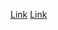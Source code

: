 
[Link]("https://recoverit.wondershare.com/harddrive-recovery/deleted-file-recovery-ubuntu.html")
[Link]("https://www.tandfonline.com/doi/full/10.1080/01621459.2024.2360666")

